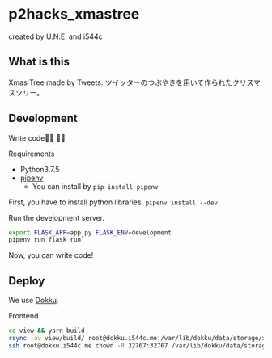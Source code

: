 # p2hacks_xmastree
created by U.N.E. and i544c

## What is this
Xmas Tree made by Tweets.
ツイッターのつぶやきを用いて作られたクリスマスツリー。

## Development
Write code👩‍💻 👨‍💻

Requirements
- Python3.7.5
- [pipenv](http://flask.palletsprojects.com/en/1.1.x/)
  - You can install by `pip install pipenv`

First, you have to install python libraries.
`pipenv install --dev`

Run the development server.
```sh
export FLASK_APP=app.py FLASK_ENV=development
pipenv run flask run`
```

Now, you can write code!

## Deploy
We use [Dokku](http://dokku.viewdocs.io/dokku/).

Frontend
```sh
cd view && yarn build
rsync -av view/build/ root@dokku.i544c.me:/var/lib/dokku/data/storage/xmastree/view/build/
ssh root@dokku.i544c.me chown -R 32767:32767 /var/lib/dokku/data/storage/xmastree/view/
```
